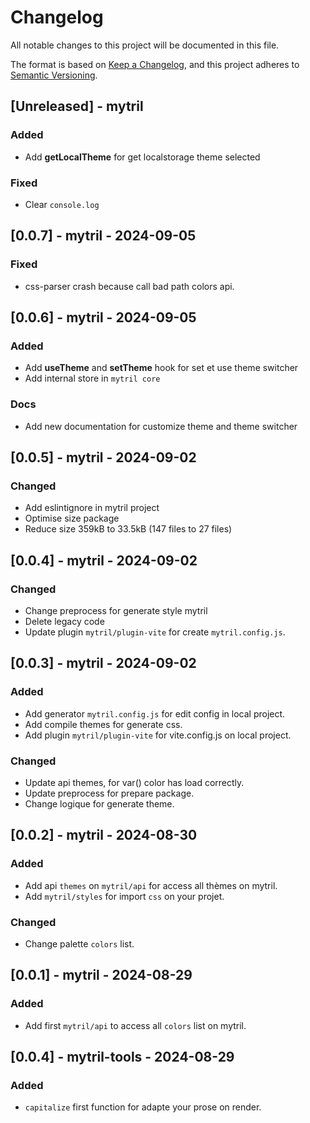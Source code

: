 # Changelog

All notable changes to this project will be documented in this file.

The format is based on [Keep a Changelog](https://keepachangelog.com/en/1.0.0/),
and this project adheres to [Semantic Versioning](https://semver.org/spec/v2.0.0.html).

## [Unreleased] - mytril

### Added

- Add **getLocalTheme** for get localstorage theme selected

### Fixed

- Clear `console.log`

## [0.0.7] - mytril - 2024-09-05

### Fixed

- css-parser crash because call bad path colors api.


## [0.0.6] - mytril - 2024-09-05

### Added

- Add **useTheme** and **setTheme** hook for set et use theme switcher
- Add internal store in `mytril core`

### Docs

- Add new documentation for customize theme and theme switcher


## [0.0.5] - mytril - 2024-09-02

### Changed

- Add eslintignore in mytril project
- Optimise size package
- Reduce size 359kB to 33.5kB (147 files to 27 files)

## [0.0.4] - mytril - 2024-09-02

### Changed

- Change preprocess for generate style mytril
- Delete legacy code
- Update plugin `mytril/plugin-vite` for create `mytril.config.js`.

## [0.0.3] - mytril - 2024-09-02

### Added

- Add generator `mytril.config.js` for edit config in local project.
- Add compile themes for generate css.
- Add plugin `mytril/plugin-vite` for vite.config.js on local project.

### Changed

- Update api themes, for var() color has load correctly.
- Update preprocess for prepare package.
- Change logique for generate theme.

## [0.0.2] - mytril - 2024-08-30

### Added

- Add api `themes` on `mytril/api` for access all thèmes on mytril.
- Add `mytril/styles` for import `css` on your projet.

### Changed

- Change palette `colors` list.


## [0.0.1] - mytril - 2024-08-29

### Added

- Add first `mytril/api` to access all `colors` list on mytril.

## [0.0.4] - mytril-tools - 2024-08-29

### Added

- `capitalize` first function for adapte your prose on render.
